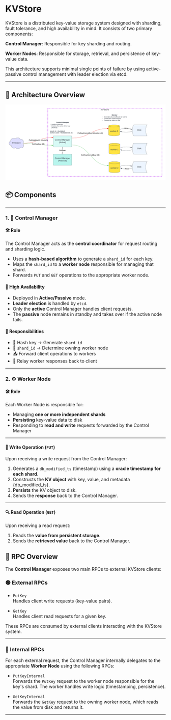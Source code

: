 # KVStore

KVStore is a distributed key-value storage system designed with sharding, fault tolerance, and high availability in mind. It consists of two primary components:

**Control Manager**: Responsible for key sharding and routing.

**Worker Nodes**: Responsible for storage, retrieval, and persistence of key-value data.

This architecture supports minimal single points of failure by using active-passive control management with leader election via etcd.

---

## 🔧 Architecture Overview
![KVStore Architecture](KVStore.png)

## 📦 Components

---

### 1. 🧠 Control Manager

#### 🛠 Role

The Control Manager acts as the **central coordinator** for request routing and sharding logic.

- Uses a **hash-based algorithm** to generate a `shard_id` for each key.
- Maps the `shard_id` to a **worker node** responsible for managing that shard.
- Forwards `PUT` and `GET` operations to the appropriate worker node.

#### 🔁 High Availability

- Deployed in **Active/Passive** mode.
- **Leader election** is handled by `etcd`.
- Only the **active** Control Manager handles client requests.
- The **passive** node remains in standby and takes over if the active node fails.

#### 📌 Responsibilities

- 🔑 Hash key → Generate `shard_id`
- 🧭 `shard_id` → Determine owning worker node
- 📤 Forward client operations to workers
- 📩 Relay worker responses back to client

---

### 2. ⚙️ Worker Node

#### 🛠 Role

Each Worker Node is responsible for:

- Managing **one or more independent shards**
- **Persisting** key-value data to disk
- Responding to **read and write** requests forwarded by the Control Manager

---

#### 📝 Write Operation (`PUT`)

Upon receiving a write request from the Control Manager:

1. Generates a `db_modified_ts` (timestamp) using a **oracle timestamp for each shard**.
2. Constructs the **KV object** with key, value, and metadata {db_modified_ts}.
3. **Persists** the KV object to disk.
4. Sends the **response** back to the Control Manager.

---

#### 🔍 Read Operation (`GET`)

Upon receiving a read request:

1. Reads the **value from persistent storage**.
2. Sends the **retrieved value** back to the Control Manager.


## 🔌 RPC Overview

The **Control Manager** exposes two main RPCs to external KVStore clients:

### 🟢 External RPCs

- `PutKey`  
  Handles client write requests (key-value pairs).

- `GetKey`  
  Handles client read requests for a given key.

These RPCs are consumed by external clients interacting with the KVStore system.

---

### 🔁 Internal RPCs

For each external request, the Control Manager internally delegates to the appropriate **Worker Node** using the following RPCs:

- `PutKeyInternal`  
  Forwards the `PutKey` request to the worker node responsible for the key's shard. The worker handles write logic (timestamping, persistence).

- `GetKeyInternal`  
  Forwards the `GetKey` request to the owning worker node, which reads the value from disk and returns it.
---
